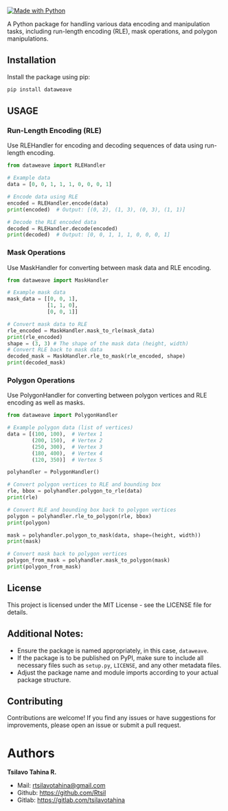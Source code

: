 
[![Made with Python](https://img.shields.io/badge/Made%20with-Python-1f425f.svg)](https://www.python.org/)

A Python package for handling various data encoding and manipulation tasks, including run-length encoding (RLE), mask operations, and polygon manipulations.

## Installation

Install the package using pip:

```bash
pip install dataweave
```

## USAGE

###  Run-Length Encoding (RLE)

Use RLEHandler for encoding and decoding sequences of data using run-length encoding.


```python 
from dataweave import RLEHandler

# Example data
data = [0, 0, 1, 1, 1, 0, 0, 0, 1]

# Encode data using RLE
encoded = RLEHandler.encode(data)
print(encoded)  # Output: [(0, 2), (1, 3), (0, 3), (1, 1)]

# Decode the RLE encoded data
decoded = RLEHandler.decode(encoded)
print(decoded)  # Output: [0, 0, 1, 1, 1, 0, 0, 0, 1]
```


### Mask Operations
Use MaskHandler for converting between mask data and RLE encoding.
```python
from dataweave import MaskHandler

# Example mask data
mask_data = [[0, 0, 1], 
             [1, 1, 0], 
             [0, 0, 1]]

# Convert mask data to RLE
rle_encoded = MaskHandler.mask_to_rle(mask_data)
print(rle_encoded)
shape = (3, 3) # The shape of the mask data (height, width)
# Convert RLE back to mask data
decoded_mask = MaskHandler.rle_to_mask(rle_encoded, shape)
print(decoded_mask)
```
### Polygon Operations
Use PolygonHandler for converting between polygon vertices and RLE encoding as well as masks.

```python 
from dataweave import PolygonHandler

# Example polygon data (list of vertices)
data = [(100, 100),  # Vertex 1
        (200, 150),  # Vertex 2
        (250, 300),  # Vertex 3
        (180, 400),  # Vertex 4
        (120, 350)]  # Vertex 5

polyhandler = PolygonHandler()

# Convert polygon vertices to RLE and bounding box
rle, bbox = polyhandler.polygon_to_rle(data)
print(rle)

# Convert RLE and bounding box back to polygon vertices
polygon = polyhandler.rle_to_polygon(rle, bbox)
print(polygon)

mask = polyhandler.polygon_to_mask(data, shape=(height, width))
print(mask)

# Convert mask back to polygon vertices
polygon_from_mask = polyhandler.mask_to_polygon(mask)
print(polygon_from_mask)
```
  
## License
This project is licensed under the MIT License - see the LICENSE file for details. 

## Additional Notes:

- Ensure the package is named appropriately, in this case, `dataweave`.
- If the package is to be published on PyPI, make sure to include all necessary files such as `setup.py`, `LICENSE`, and any other metadata files.
- Adjust the package name and module imports according to your actual package structure.


## Contributing
Contributions are welcome! If you find any issues or have suggestions for improvements, please open an issue or submit a pull request.

# Authors

**Tsilavo Tahina R.**

- Mail: rtsilavotahina@gmail.com
- Github: https://github.com/Rtsil
- Gitlab: https://gitlab.com/tsilavotahina